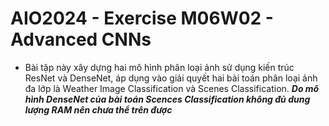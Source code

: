 # AIO2024 - Exercise M06W02 - Advanced CNNs
- Bài tập này xây dựng hai mô hình phân loại ảnh sử dụng kiến trúc ResNet và DenseNet, áp dụng vào giải quyết hai bài toán phân loại ảnh đa lớp là Weather Image Classification và Scenes Classification.
***Do mô hình DenseNet của bài toán Scences Classification không đủ dung lượng RAM nên chưa thể trên được***